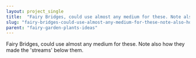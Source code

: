 ```yaml
---
layout: project_single
title:  "Fairy Bridges, could use almost any medium for these. Note also how they made the 'streams' below them."
slug: "fairy-bridges-could-use-almost-any-medium-for-these-note-also-how-they-made-the"
parent: "fairy-garden-plants-ideas"
---
```

Fairy Bridges, could use almost any medium for these. Note also how they made the 'streams' below them.